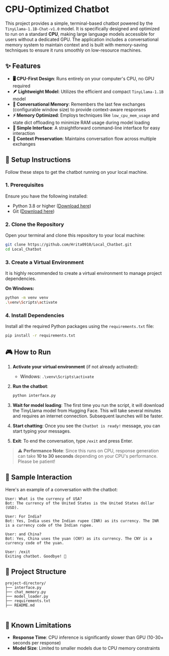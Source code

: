 # CPU-Optimized Chatbot

This project provides a simple, terminal-based chatbot powered by the `TinyLlama-1.1B-Chat-v1.0` model. It is specifically designed and optimized to run on a standard **CPU**, making large language models accessible for users without a dedicated GPU. The application includes a conversational memory system to maintain context and is built with memory-saving techniques to ensure it runs smoothly on low-resource machines.

## ✨ Features

* **🖥️ CPU-First Design**: Runs entirely on your computer's CPU, no GPU required
* **🪶 Lightweight Model**: Utilizes the efficient and compact `TinyLlama-1.1B` model
* **🧠 Conversational Memory**: Remembers the last few exchanges (configurable window size) to provide context-aware responses
* **⚡ Memory Optimized**: Employs techniques like `low_cpu_mem_usage` and state dict offloading to minimize RAM usage during model loading
* **🎯 Simple Interface**: A straightforward command-line interface for easy interaction
* **🔄 Context Preservation**: Maintains conversation flow across multiple exchanges

## 🚀 Setup Instructions

Follow these steps to get the chatbot running on your local machine.

### 1. Prerequisites

Ensure you have the following installed:
- Python 3.8 or higher ([Download here](https://www.python.org/downloads/))
- Git ([Download here](https://git-scm.com/downloads))

### 2. Clone the Repository

Open your terminal and clone this repository to your local machine:

```bash
git clone https://github.com/Hrita0910/Local_Chatbot.git
cd Local_Chatbot
```

### 3. Create a Virtual Environment

It is highly recommended to create a virtual environment to manage project dependencies.

**On Windows:**
```bash
python -m venv venv
.\venv\Scripts\activate
```

### 4. Install Dependencies

Install all the required Python packages using the `requirements.txt` file:

```bash
pip install -r requirements.txt
```

## 🎮 How to Run

1. **Activate your virtual environment** (if not already activated):
   - Windows: `.\venv\Scripts\activate`

2. **Run the chatbot**:
   ```bash
   python interface.py
   ```

3. **Wait for model loading**: The first time you run the script, it will download the TinyLlama model from Hugging Face. This will take several minutes and requires an internet connection. Subsequent launches will be faster.

4. **Start chatting**: Once you see the `Chatbot is ready!` message, you can start typing your messages.

5. **Exit**: To end the conversation, type `/exit` and press Enter.

> ⚠️ **Performance Note**: Since this runs on CPU, response generation can take **10 to 30 seconds** depending on your CPU's performance. Please be patient!

## 💬 Sample Interaction

Here's an example of a conversation with the chatbot:

```
User: What is the currency of USA?          
Bot: The currency of the United States is the United States dollar (USD).

User: For India?
Bot: Yes, India uses the Indian rupee (INR) as its currency. The INR is a currency code of the Indian rupee.

User: and China?
Bot: Yes, China uses the yuan (CNY) as its currency. The CNY is a currency code of the yuan.

User: /exit
Exiting chatbot. Goodbye! 👋
```

## 📁 Project Structure

```
project-directory/
├── interface.py
├── chat_memory.py
├── model_loader.py        
├── requirements.txt      
├── README.md            
             
```

## 🚧 Known Limitations

- **Response Time**: CPU inference is significantly slower than GPU (10-30+ seconds per response)
- **Model Size**: Limited to smaller models due to CPU memory constraints
